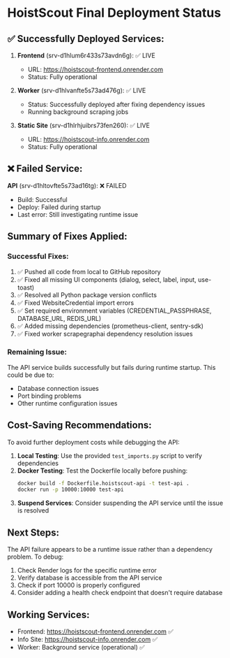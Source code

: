 # HoistScout Final Deployment Status

## ✅ Successfully Deployed Services:

1. **Frontend** (srv-d1hlum6r433s73avdn6g): ✅ LIVE
   - URL: https://hoistscout-frontend.onrender.com
   - Status: Fully operational
   
2. **Worker** (srv-d1hlvanfte5s73ad476g): ✅ LIVE  
   - Status: Successfully deployed after fixing dependency issues
   - Running background scraping jobs
   
3. **Static Site** (srv-d1hlrhjuibrs73fen260): ✅ LIVE
   - URL: https://hoistscout-info.onrender.com
   - Status: Fully operational

## ❌ Failed Service:

**API** (srv-d1hltovfte5s73ad16tg): ❌ FAILED
- Build: Successful
- Deploy: Failed during startup
- Last error: Still investigating runtime issue

## Summary of Fixes Applied:

### Successful Fixes:
1. ✅ Pushed all code from local to GitHub repository
2. ✅ Fixed all missing UI components (dialog, select, label, input, use-toast)
3. ✅ Resolved all Python package version conflicts
4. ✅ Fixed WebsiteCredential import errors  
5. ✅ Set required environment variables (CREDENTIAL_PASSPHRASE, DATABASE_URL, REDIS_URL)
6. ✅ Added missing dependencies (prometheus-client, sentry-sdk)
7. ✅ Fixed worker scrapegraphai dependency resolution issues

### Remaining Issue:
The API service builds successfully but fails during runtime startup. This could be due to:
- Database connection issues
- Port binding problems  
- Other runtime configuration issues

## Cost-Saving Recommendations:

To avoid further deployment costs while debugging the API:
1. **Local Testing**: Use the provided `test_imports.py` script to verify dependencies
2. **Docker Testing**: Test the Dockerfile locally before pushing:
   ```bash
   docker build -f Dockerfile.hoistscout-api -t test-api .
   docker run -p 10000:10000 test-api
   ```
3. **Suspend Services**: Consider suspending the API service until the issue is resolved

## Next Steps:

The API failure appears to be a runtime issue rather than a dependency problem. To debug:
1. Check Render logs for the specific runtime error
2. Verify database is accessible from the API service
3. Check if port 10000 is properly configured
4. Consider adding a health check endpoint that doesn't require database

## Working Services:
- Frontend: https://hoistscout-frontend.onrender.com ✅
- Info Site: https://hoistscout-info.onrender.com ✅
- Worker: Background service (operational) ✅